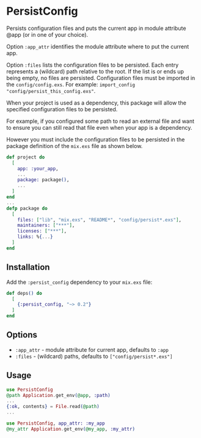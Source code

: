 # PersistConfig

Persists configuration files and puts the current app
in module attribute @app (or in one of your choice).

Option `:app_attr` identifies the module attribute where
to put the current app.

Option `:files` lists the configuration files to be persisted.
Each entry represents a (wildcard) path relative to the root.
If the list is or ends up being empty, no files are persisted.
Configuration files must be imported in the `config/config.exs`.
For example: `import_config "config/persist_this_config.exs"`.

When your project is used as a dependency, this package will
allow the specified configuration files to be persisted.

For example, if you configured some path to read an external
file and want to ensure you can still read that file even when
your app is a dependency.

However you must include the configuration files to be persisted
in the package definition of the `mix.exs` file as shown below.

```elixir
def project do
  [
    app: :your_app,
    ...
    package: package(),
    ...
  ]
end
...
defp package do
  [
    files: ["lib", "mix.exs", "README*", "config/persist*.exs"],
    maintainers: ["***"],
    licenses: ["***"],
    links: %{...}
  ]
end
```

## Installation

Add the `:persist_config` dependency to your `mix.exs` file:

```elixir
def deps() do
  [
    {:persist_config, "~> 0.2"}
  ]
end
```

## Options

- `:app_attr` - module attribute for current app, defaults to `:app`
- `:files`    - (wildcard) paths, defaults to `["config/persist*.exs"]`

## Usage

```elixir
use PersistConfig
@path Application.get_env(@app, :path)
...
{:ok, contents} = File.read(@path)
...
```

```elixir
use PersistConfig, app_attr: :my_app
@my_attr Application.get_env(@my_app, :my_attr)
```
